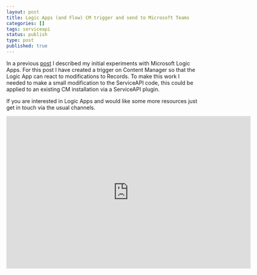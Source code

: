 ```yaml
---
layout: post
title: Logic Apps (and Flow) CM trigger and send to Microsoft Teams
categories: []
tags: serviceapi
status: publish
type: post
published: true
---
```


In a previous [post](/Logic-Apps-Custom-Connector/) I described my initial experiments with Microsoft Logic Apps.  For this post I have created a trigger on Content Manager so that the Logic App can react to modifications to Records.  To make this work I needed to make a small modification to the ServiceAPI code, this could be applied to an existing CM installation via a ServiceAPI plugin.

If you are interested in Logic Apps and would like some more resources just get in touch via the usual channels.

<iframe src="https://player.vimeo.com/video/363986767?app_id=122963&amp;wmode=opaque" width="640" height="400" frameborder="0" title="Power BI" allow="autoplay; fullscreen" allowfullscreen=""></iframe>


